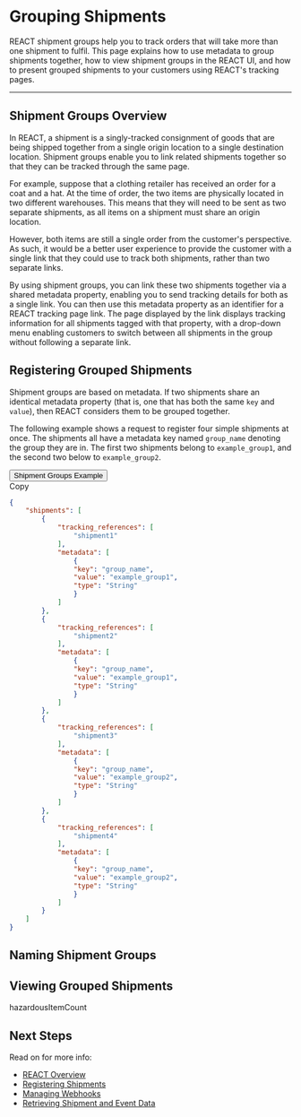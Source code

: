 # Grouping Shipments

REACT shipment groups help you to track orders that will take more than one shipment to fulfil. This page explains how to use metadata to group shipments together, how to view shipment groups in the REACT UI, and how to present grouped shipments to your customers using REACT's tracking pages.

---

## Shipment Groups Overview

In REACT, a shipment is a singly-tracked consignment of goods that are being shipped together from a single origin location to a single destination location. Shipment groups enable you to link related shipments together so that they can be tracked through the same page.

For example, suppose that a clothing retailer has received an order for a coat and a hat. At the time of order, the two items are physically located in two different warehouses. This means that they will need to be sent as two separate shipments, as all items on a shipment must share an origin location.

However, both items are still a single order from the customer's perspective. As such, it would be a better user experience to provide the customer with a single link that they could use to track both shipments, rather than two separate links.

By using shipment groups, you can link these two shipments together via a shared metadata property, enabling you to send tracking details for both as a single link. You can then use this metadata property as an identifier for a REACT tracking page link. The page displayed by the link displays tracking information for all shipments tagged with that property, with a drop-down menu enabling customers to switch between all shipments in the group without following a separate link. 

## Registering Grouped Shipments

Shipment groups are based on metadata. If two shipments share an identical metadata property (that is, one that has both the same `key` and `value`), then REACT considers them to be grouped together.

The following example shows a request to register four simple shipments at once. The shipments all have a metadata key named `group_name` denoting the group they are in. The first two shipments belong to `example_group1`, and the second two below to `example_group2`.

<div class="tab">
    <button class="staticTabButton">Shipment Groups Example</button>
    <div class="copybutton" onclick="CopyToClipboard(this, 'HTTPRequest')"><span class='glyphicon glyphicon-copy'></span><span class='copy'>Copy</span></div>
</div>

<div id="HTTPRequest" class="staticTabContent" onclick="CopyToClipboard(this, 'HTTPRequest')">

```json
{
    "shipments": [
    	{
            "tracking_references": [
                "shipment1"
            ],
            "metadata": [
                {
                "key": "group_name",
                "value": "example_group1",
                "type": "String"
                }
            ]
    	},
    	{
            "tracking_references": [
                "shipment2"
            ],
            "metadata": [
                {
                "key": "group_name",
                "value": "example_group1",
                "type": "String"
                }
            ]
    	},
        {
            "tracking_references": [
                "shipment3"
            ],
            "metadata": [
                {
                "key": "group_name",
                "value": "example_group2",
                "type": "String"
                }
            ]
    	},
        {
            "tracking_references": [
                "shipment4"
            ],
            "metadata": [
                {
                "key": "group_name",
                "value": "example_group2",
                "type": "String"
                }
            ]
    	}        
    ]
}
```

</div>




## Naming Shipment Groups



## Viewing Grouped Shipments
hazardousItemCount


## Next Steps

Read on for more info:

* [REACT Overview](https://docs.sorted.com/react/overview/)
* [Registering Shipments](https://docs.sorted.com/react/registering-shipments/)
* [Managing Webhooks](https://docs.sorted.com/react/managing-webhooks/)
* [Retrieving Shipment and Event Data](https://docs.sorted.com/react/retrieving-data/)

<script src="../../pro/scripts/requesttabs.js"></script>
<script src="../../pro/scripts/responsetabs.js"></script>
<script src="../../pro/scripts/copy.js"></script>